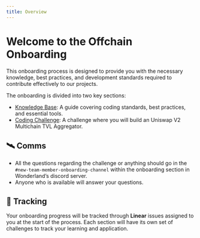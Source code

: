 ```yaml
---
title: Overview
---
```


# Welcome to the Offchain Onboarding 

This onboarding process is designed to provide you with the necessary knowledge, best practices, and development standards required to contribute effectively to our projects.

The onboarding is divided into two key sections:

- [Knowledge Base](/docs/development/offchain/onboarding/knowledge-base): A guide covering coding standards, best practices, and essential tools.
-  [Coding Challenge](/docs/development/offchain/onboarding/challenge): A challenge where you will build an Uniswap V2 Multichain TVL Aggregator.

## 🛰️ Comms

- All the questions regarding the challenge or anything should go in the `#new-team-member-onboarding-channel` within the onboarding section in Wonderland’s discord server.
- Anyone who is available will answer your questions.

## 📎 Tracking

Your onboarding progress will be tracked through **Linear** issues assigned to you at the start of the process. Each section will have its own set of challenges to track your learning and application.